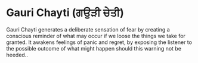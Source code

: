 # Gauri Chayti (ਗਉੜੀ ਚੇਤੀ)

Gauri Chayti generates a deliberate sensation of fear by creating a conscious reminder of what may occur if we loose the things we take for granted. It awakens feelings of panic and regret, by exposing the listener to the possible outcome of what might happen should this warning not be heeded..